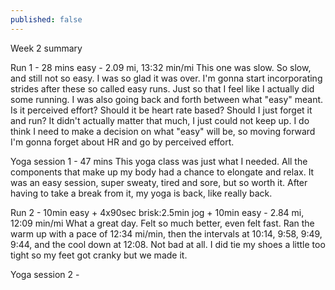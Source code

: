 ```yaml
---
published: false
---
```

Week 2 summary

Run 1 - 28 mins easy - 2.09 mi, 13:32 min/mi
This one was slow. So slow, and still not so easy. I was so glad it was over. I'm gonna start incorporating strides after these so called easy runs. Just so that I feel like I actually did some running. I was also going back and forth between what "easy" meant. Is it perceived effort? Should it be heart rate based? Should I just forget it and run? It didn't actually matter that much, I just could not keep up. I do think I need to make a decision on what "easy" will be, so moving forward I'm gonna forget about HR and go by perceived effort.

Yoga session 1 - 47 mins
This yoga class was just what I needed. All the components that make up my body had a chance to elongate and relax. It was an easy session, super sweaty, tired and sore, but so worth it. After having to take a break from it, my yoga is back, like really back.

Run 2 - 10min easy + 4x90sec brisk:2.5min jog + 10min easy - 2.84 mi, 12:09 min/mi
What a great day. Felt so much better, even felt fast. Ran the warm up with a pace of 12:34 mi/min, then the intervals at 10:14, 9:58, 9:49, 9:44, and the cool down at 12:08. Not bad at all. I did tie my shoes a little too tight so my feet got cranky but we made it.

Yoga session 2 - 
